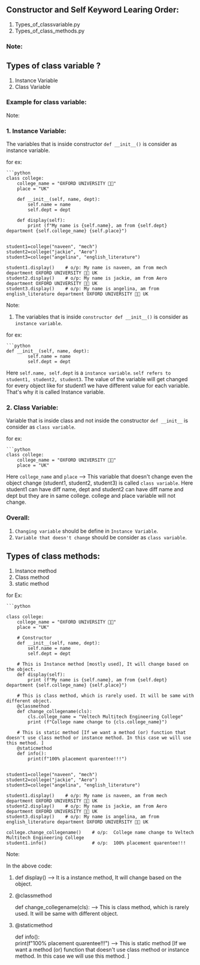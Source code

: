 ## Constructor and Self Keyword Learing Order:

1. Types_of_classvariable.py
2. Types_of_class_methods.py


### Note:

## Types of class variable ?

1. Instance Variable
2. Class Variable

### Example for class variable:

Note: 

### 1. Instance Variable:

The variables that is inside constructor `def __init__()` is consider as instance variable.

for ex: 

    ```python
    class college:
        college_name = "OXFORD UNIVERSITY 🏫🏫"
        place = "UK"

        def __init__(self, name, dept):
            self.name = name
            self.dept = dept

        def display(self):
            print (f"My name is {self.name}, am from {self.dept} department {self.college_name} {self.place}")


    student1=college("naveen", "mech")
    student2=college("jackie", "Aero")
    student3=college("angelina", "english_literature")

    student1.display()    # o/p: My name is naveen, am from mech department OXFORD UNIVERSITY 🏫🏫 UK
    student2.display()    # o/p: My name is jackie, am from Aero department OXFORD UNIVERSITY 🏫🏫 UK
    student3.display()    # o/p: My name is angelina, am from english_literature department OXFORD UNIVERSITY 🏫🏫 UK


Note: 

1. The variables that is inside `constructor def __init__()` is consider as `instance variable`.

for ex:

    ```python
    def __init__(self, name, dept):
            self.name = name
            self.dept = dept

Here `self.name, self.dept` is a `instance variable`. `self refers to student1, student2, student3`. The value of the 
variable will get changed for every object like for student1 we have different value for each variable.
That's why it is called Instance variable.

### 2.  Class Variable:

Variable that is inside class and not inside the constructor `def __init__` is consider as `class variable`.

for ex:

    ```python
    class college:
        college_name = "OXFORD UNIVERSITY 🏫🏫"
        place = "UK"

Here `college_name` and `place` --> This variable that doesn't change even the object change (student1, student2, student3) is called `class variable`.
Here student1 can have diff name, dept and student2 can have diff name and dept but they are in same college.
college and place variable will not change.

### Overall:

1. `Changing variable` should be define in `Instance Variable`.
2. `Variable that doesn't change` should be consider as `class variable`.

## Types of class methods:

1. Instance method
2. Class method
3. static method

for Ex:

    ```python

    class college:
        college_name = "OXFORD UNIVERSITY 🏫🏫"
        place = "UK"

        # Constructor
        def __init__(self, name, dept):
            self.name = name
            self.dept = dept

        # This is Instance method [mostly used], It will change based on the object.
        def display(self):
            print (f"My name is {self.name}, am from {self.dept} department {self.college_name} {self.place}")

        # This is class method, which is rarely used. It will be same with different object.
        @classmethod
        def change_collegename(cls):
            cls.college_name = "Veltech Multitech Engineering College"
            print (f"College name change to {cls.college_name}")
        
        # This is static method [If we want a method (or) function that doesn't use class method or instance method. In this case we will use this method. ]
        @staticmethod
        def info():
            print(f"100% placement quarentee!!!")


    student1=college("naveen", "mech")
    student2=college("jackie", "Aero")
    student3=college("angelina", "english_literature")

    student1.display()    # o/p: My name is naveen, am from mech department OXFORD UNIVERSITY 🏫🏫 UK
    student2.display()    # o/p: My name is jackie, am from Aero department OXFORD UNIVERSITY 🏫🏫 UK
    student3.display()    # o/p: My name is angelina, am from english_literature department OXFORD UNIVERSITY 🏫🏫 UK

    college.change_collegename()    # o/p:  College name change to Veltech Multitech Engineering College
    student1.info()                 # o/p:  100% placement quarentee!!!


Note:

In the above code:

1. def display()  -->  It is a instance method, It will change based on the object.

2.  @classmethod

    def change_collegename(cls):          -->  This is class method, which is rarely used. It will be same with different object.

3. @staticmethod

    def info():        
        print(f"100% placement quarentee!!!")     --> This is static method [If we want a method (or) function that doesn't use class method or instance method. In this case we will use this method. ]       












